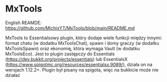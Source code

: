 # MxTools
English REAMDE: https://github.com/MichixYT/MxTools/blob/main/README.md

MxTools to Essentialsowy plugin, który dodaje wiele funkcji między innymi: format chatu (w dodatku MxToolsChat), spawn i domy graczy (w dodatku MxToolsSpawn) oraz ekonomię, która wymaga Vault (w dodatku MxToolsEco). Jest to plugin zastępczy do Essentials (https://dev.bukkit.org/projects/essentials) lub EssentialsX (https://www.spigotmc.org/resources/essentialsx.9089/), działa on na wersjach 1.12.2+. Plugin był pisany na spigota, więc na bukkicie może nie działać
